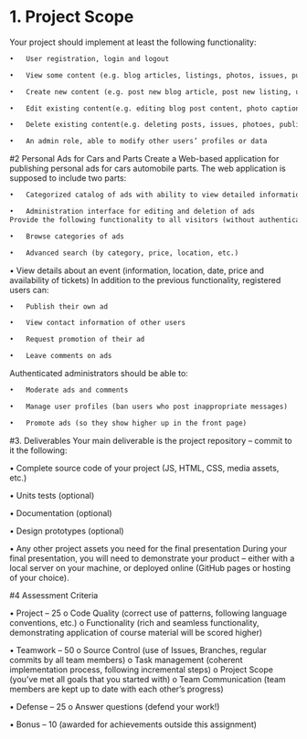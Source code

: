 # 1.	Project Scope
Your project should implement at least the following functionality:


```diff +
•	User registration, login and logout
```
```diff +
•	View some content (e.g. blog articles, listings, photos, issues, publications)
```
```diff +
•	Create new content (e.g. post new blog article, post new listing, upload new photo, create new issue)
```
```diff -
•	Edit existing content(e.g. editing blog post content, photo captions, issue status)
```
```diff -
•	Delete existing content(e.g. deleting posts, issues, photoes, publications)
```

```diff +
•	An admin role, able to modify other users’ profiles or data
```

#2 Personal Ads for Cars and Parts
Create a Web-based application for publishing personal ads for cars automobile parts. The web application is supposed to include two parts:
```diff -
•	Categorized catalog of ads with ability to view detailed information
```

```diff -
•	Administration interface for editing and deletion of ads
Provide the following functionality to all visitors (without authentication):
```
```diff -
•	Browse categories of ads
```
```diff -
•	Advanced search (by category, price, location, etc.)
```

•	View details about an event (information, location, date, price and availability of tickets)
In addition to the previous functionality, registered users can:

```diff +
•	Publish their own ad
```
```diff +
•	View contact information of other users
```
```diff -
•	Request promotion of their ad
```
```diff -
•	Leave comments on ads
```
Authenticated administrators should be able to:
```diff -
•	Moderate ads and comments
```

```diff +
•	Manage user profiles (ban users who post inappropriate messages)
```
```diff -
•	Promote ads (so they show higher up in the front page)
```

#3. 	Deliverables
Your main deliverable is the project repository – commit to it the following:

•	Complete source code of your project (JS, HTML, CSS, media assets, etc.)

•	Units tests (optional)

•	Documentation (optional)

•	Design prototypes (optional)

•	Any other project assets you need for the final presentation
During your final presentation, you will need to demonstrate your product – either with a local server on your machine, or deployed online (GitHub pages or hosting of your choice).


#4 Assessment Criteria

•	Project – 25
o	Code Quality (correct use of patterns, following language conventions, etc.)
o	Functionality (rich and seamless functionality, demonstrating application of course material will be scored higher)

•	Teamwork – 50
o	Source Control (use of Issues, Branches, regular commits by all team members)
o	Task management (coherent implementation process, following incremental steps)
o	Project Scope (you’ve met all goals that you started with)
o	Team Communication (team members are kept up to date with each other’s progress)

•	Defense – 25
o	Answer questions (defend your work!)

•	Bonus – 10 (awarded for achievements outside this assignment)


